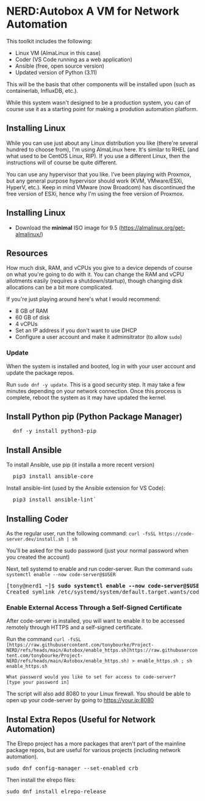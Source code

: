 # NERD:Autobox A VM for Network Automation



This toolkit includes the following: 

* Linux VM (AlmaLinux in this case)
* Coder (VS Code running as a web application)
* Ansible (free, open source version)
* Updated version of Python (3.11)

This will be the basis that other components will be installed upon (such as containerlab, InfluxDB, etc.).

While this system wasn't designed to be a production system, you can of course use it as a starting point for making a prodution automation platform. 



## Installing Linux

While you can use just about any Linux distribution you like (there're several hundred to choose from), I'm using AlmaLinux here. It's similar to RHEL (and what used to be CentOS Linux, RIP). If you use a different Linux, then the instructions will of course be quite different.  

You can use any hypervisor that you like. I've been playing with Proxmox, but any general purpose hypervisor should work (KVM, VMware/ESXi, HyperV, etc.). Keep in mind VMware (now Broadcom) has discontinued the free version of ESXi, hence why I'm using the free version of Proxmox.

## Installing Linux

* Download the **minimal** ISO image for 9.5 (https://almalinux.org/get-almalinux/)

## Resources 

How much disk, RAM, and vCPUs you give to a device depends of course on what you're going to do with it. You can change the RAM and vCPU allotments easily (requires a shutdown/startup), though changing disk allocations can be a bit more complicated. 

If you're just playing around here's what I would recommend: 

* 8 GB of RAM
* 60 GB of disk
* 4 vCPUs
* Set an IP address if you don't want to use DHCP
* Configure a user account and make it adminsitrator (to allow `sudo`)

### Update 

When the system is installed and booted, log in with your user account and update the package repos. 

Run `sudo dnf -y update`. This is a good security step. It may take a few minutes depending on your network connection. Once this process is complete, reboot the system as it may have updated the kernel. 

## Install Python pip (Python Package Manager)

<pre>
  dnf -y install python3-pip
</pre>

## Install Ansible

To install Ansible, use pip (it installa a more recent version)

<pre>
  pip3 install ansible-core
</pre>


Install ansible-lint (used by the Ansible extension for VS Code): 

<pre>
  pip3 install ansible-lint`
</pre>

## Installing Coder

As the regular user, run the following command: `curl -fsSL https://code-server.dev/install.sh | sh`

You'll be asked for the sudo password (just your normal password when you created the account)

Next, tell systemd to enable and run coder-server. Run the command `sudo systemctl enable --now code-server@$USER`

<pre>
[tony@nerd1 ~]$ <b>sudo systemctl enable --now code-server@$USER</b>
Created symlink /etc/systemd/system/default.target.wants/code-server@tony.service → /usr/lib/systemd/system/code-server@.service.
</pre>

### Enable External Access Through a Self-Signed Certificate

After code-server is installed, you will want to enable it to be accessed remotely through HTTPS and a self-signed certificate. 

Run the command `curl -fsSL [https://raw.githubusercontent.com/tonybourke/Project-NERD/refs/heads/main/Autobox/enable_https.sh]https://raw.githubusercontent.com/tonybourke/Project-NERD/refs/heads/main/Autobox/enable_https.sh) > enable_https.sh ; sh enable_https.sh`

```
What password would you like to set for access to code-server?
[type your password in]
```

The script will also add 8080 to your Linux firewall. You should be able to open up your code-server by going to https://your.ip:8080

## Instal Extra Repos (Useful for Network Automation)

The Elrepo project has a more packages that aren't part of the mainline package repos, but are useful for various projects (including network automation). 

<pre>
sudo dnf config-manager --set-enabled crb
</pre>

Then install the elrepo files:

<pre>sudo dnf install elrepo-release
</pre>

